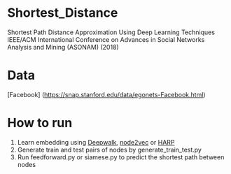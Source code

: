 # Shortest_Distance
Shortest Path Distance Approximation Using Deep Learning Techniques <br />
IEEE/ACM International Conference on Advances in Social Networks Analysis and Mining (ASONAM) (2018)<br />
# Data
[Facebook] (https://snap.stanford.edu/data/egonets-Facebook.html) <br />
# How to run
1) Learn embedding using [Deepwalk](https://arxiv.org/abs/1403.6652), [node2vec](https://cs.stanford.edu/people/jure/pubs/node2vec-kdd16.pdf) or [HARP](https://arxiv.org/pdf/1706.07845.pdf) <br />
2) Generate train and test pairs of nodes by generate_train_test.py <br />
3) Run feedforward.py or siamese.py to predict the shortest path between nodes<br />

